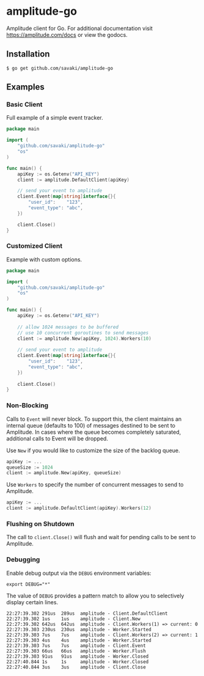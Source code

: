 amplitude-go
============

Amplitude client for Go. For additional documentation visit https://amplitude.com/docs or view the godocs.

## Installation

	$ go get github.com/savaki/amplitude-go

## Examples

### Basic Client

Full example of a simple event tracker.

```go
package main

import (
	"github.com/savaki/amplitude-go"
	"os"
)

func main() {
	apiKey := os.Getenv("API_KEY")
	client := amplitude.DefaultClient(apiKey)

	// send your event to amplitude
	client.Event(map[string]interface{}{
		"user_id":    "123",
		"event_type": "abc",
	})

	client.Close()
}
```

### Customized Client

Example with custom options.

```go
package main

import (
	"github.com/savaki/amplitude-go"
	"os"
)

func main() {
	apiKey := os.Getenv("API_KEY")
	
	// allow 1024 messages to be buffered
	// use 10 concurrent goroutines to send messages
	client := amplitude.New(apiKey, 1024).Workers(10)
	
	// send your event to amplitude
	client.Event(map[string]interface{}{
		"user_id":    "123",
		"event_type": "abc",
	})
	
	client.Close()
}
```

### Non-Blocking

Calls to `Event` will never block.  To support this, the client maintains an internal queue 
(defaults to 100) of messages destined to be sent to Amplitude.  In cases where the queue
becomes completely saturated, additional calls to Event will be dropped.  

Use `New` if you would like to customize the size of the backlog queue.

```go
apiKey := ...
queueSize := 1024
client := amplitude.New(apiKey, queueSize)
```

Use `Workers` to specify the number of concurrent messages to send to Amplitude.

```go
apiKey := ...
client := amplitude.DefaultClient(apiKey).Workers(12)
```

### Flushing on Shutdown

The call to `client.Close()` will flush and wait for pending calls to be sent to Amplitude.

### Debugging

Enable debug output via the `DEBUG` environment variables:

```
export DEBUG="*"
```

The value of `DEBUG` provides a pattern match to allow you to selectively display certain lines.

```
22:27:39.302 291us  289us  amplitude - Client.DefaultClient
22:27:39.302 1us    1us    amplitude - Client.New
22:27:39.302 642us  642us  amplitude - Client.Workers(1) => current: 0
22:27:39.303 230us  230us  amplitude - Worker.Started
22:27:39.303 7us    7us    amplitude - Client.Workers(2) => current: 1
22:27:39.303 4us    4us    amplitude - Worker.Started
22:27:39.303 7us    7us    amplitude - Client.Event
22:27:39.303 66us   66us   amplitude - Worker.Flush
22:27:39.303 91us   91us   amplitude - Worker.Closed
22:27:40.844 1s     1s     amplitude - Worker.Closed
22:27:40.844 3us    3us    amplitude - Client.Close
```



